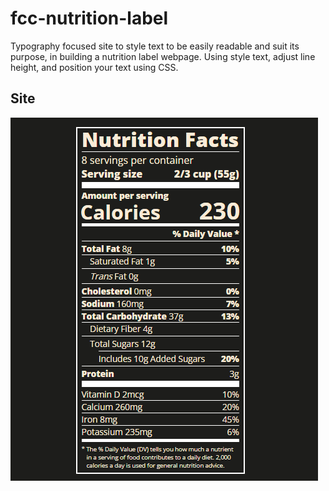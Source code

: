 # fcc-nutrition-label
Typography focused site to style text to be easily readable and suit its purpose, in building a nutrition label webpage. Using style text, adjust line height, and position your text using CSS.

## Site
!["Nutrition Label"](./img/NutritionLabel_Demo_v1.0.png)